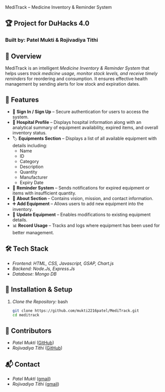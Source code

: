  MediTrack – Medicine Inventory & Reminder System

## 🏆 Project for DuHacks 4.0
### Built by:  Patel Mukti & Rojivadiya Tithi

## 📌 Overview
MediTrack is an intelligent *Medicine Inventory & Reminder System* that helps users *track medicine usage, monitor stock levels, and receive timely reminders* for reordering and consumption. It ensures effective health management by sending alerts for low stock and expiration dates.

## 🔧 Features
- 🔑 **Sign In / Sign Up** – Secure authentication for users to access the system.
- 🏥 **Hospital Profile** – Displays hospital information along with an analytical summary of equipment availability, expired items, and overall inventory status.
- 🏷️ **Equipments Section** – Displays a list of all available equipment with details including:
  - Name
  - ID
  - Category
  - Description
  - Quantity
  - Manufacturer
  - Expiry Date
- 🔔 **Reminder System** – Sends notifications for expired equipment or items with insufficient quantity.
- 📜 **About Section** – Contains vision, mission, and contact information.
- ➕ **Add Equipment** – Allows users to add new equipment into the inventory.
- 🔄 **Update Equipment** – Enables modifications to existing equipment details.
- 📊 **Record Usage** – Tracks and logs where equipment has been used for better management.
## 🛠 Tech Stack
- *Frontend: HTML, CSS, Javascript, GSAP, Chart.js* 
- *Backend: Node.Js, Express.Js* 
- *Database: Mongo DB* 

## 🔧 Installation & Setup
1. *Clone the Repository:*
   bash
   ```sh
   git clone https://github.com/mukti2216patel/MediTrack.git
   cd meditrack
   ```
## 🤝 Contributors

- *Patel Mukti* ([GitHub](https://github.com/mukti2216patel))
- *Rojivadiya Tithi* ([GitHub](https://github.com/TithiRojivadiya))


## 📬 Contact

- *Patel Mukti* ([gmail](mukti2216patel@gmail.com))
- *Rojivadiya Tithi* ([gmail](trojivadiya@gmail.com))
